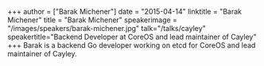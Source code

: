 +++
author = ["Barak Michener"]
date = "2015-04-14"
linktitle = "Barak Michener"
title = "Barak Michener"
speakerimage = "/images/speakers/barak-michener.jpg"
talk="/talks/cayley"
speakertitle="Backend Developer at CoreOS and lead maintainer of Cayley"
+++
Barak is a backend Go developer working on etcd for CoreOS and lead maintainer of Cayley. 
